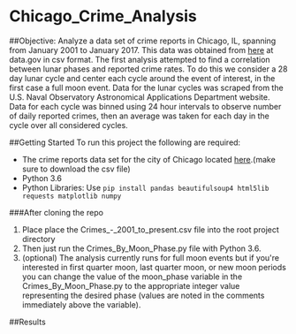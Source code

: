 # Chicago_Crime_Analysis

##Objective:
Analyze a data set of crime reports in Chicago, IL, spanning from January 2001 to January 2017.  This data was obtained from [here](https://catalog.data.gov/dataset/crimes-2001-to-present-398a4) at data.gov in csv format. The first analysis attempted to find a correlation between lunar phases and reported crime rates. To do this we consider a 28 day lunar cycle and center each cycle around the event of interest, in the first case a full moon event. Data for the lunar cycles was scraped from the U.S. Naval Observatory Astronomical Applications Department website. Data for each cycle was binned using 24 hour intervals to observe number of daily reported crimes, then an average was taken for each day in the cycle over all considered cycles.

##Getting Started
To run this project the following are required:
* The crime reports data set for the city of Chicago located [here](https://catalog.data.gov/dataset/crimes-2001-to-present-398a4).(make sure to download the csv file)
* Python 3.6
* Python Libraries: Use ```pip install pandas beautifulsoup4 html5lib requests matplotlib numpy```

###After cloning the repo 
1. Place place the Crimes_-_2001_to_present.csv file into the root project directory 
2. Then just run the Crimes_By_Moon_Phase.py file with Python 3.6. 
3. (optional) The analysis currently runs for full moon events but if you're interested in first quarter moon, last quarter moon, or new moon periods you can change the value of the moon_phase variable in the Crimes_By_Moon_Phase.py to the appropriate integer value representing the desired phase (values are noted in the comments immediately above the variable).

##Results
